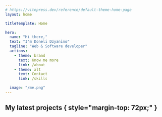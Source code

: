 ```yaml
---
# https://vitepress.dev/reference/default-theme-home-page
layout: home

titleTemplate: Home

hero:
  name: "Hi there,"
  text: "I'm Doneli Dzyanino"
  tagline: "Web & Software developer"
  actions:
    - theme: brand
      text: Know me more
      link: /about
    - theme: alt
      text: Contact
      link: /skills

  image: "/me.png"
---
```


## My latest projects { style="margin-top: 72px;" }

<Projects />

<script setup>
  import Projects from "./layouts/Projects.vue";
</script>
